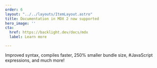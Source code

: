 ```yaml
---
order: 6
layout: "../../layouts/ItemLayout.astro"
title: Documentation in MDX 2 now supported
hero_image: ''
cta:
  href: https://backlight.dev/docs/mdx
  label: Learn more

---
```

Improved syntax, compiles faster, 250% smaller bundle size, #JavaScript expressions, and much more!